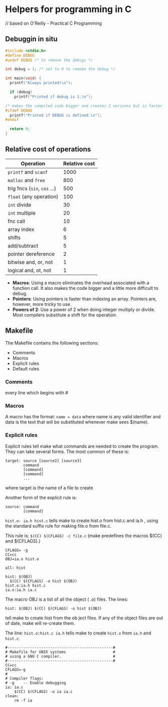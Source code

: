 # Helpers for programming in C
// based on  O'Reilly - Practical C Programming

## Debuggin in situ

```c
#include <stdio.h>
#define DEBUG
#undef DEBUG /* to remove the debugs */

int debug = 1; /* set to 0 to remobe the debug */

int main(void) {
  printf("Always printed!\n");

  if (debug)
    printf("Printed if debug is 1.\n");

/* makes the compiled code bigger and creates 2 versions but is faster */
#ifdef DEBUG
  printf("Printed if DEBUG is defined.\n");
#endif

  return 0;
}
```


## Relative cost of operations

| Operation | Relative cost |
| --- | --- |
| `printf` and `scanf` | 1000 |
| `malloc` and `free` | 800 |
| trig fncs (`sin`, `cos` ...) | 500 |
| `float` (any operation) | 100 |
| `int` divide | 30 |
| `int` multiple | 20 |
| fnc call | 10 |
| array index | 6 |
| shifts | 5 |
| add/subtract | 5 |
| pointer dereference | 2 |
| bitwise and, or, not | 1 |
| logical and, ot, not | 1 |

- **Macros**: Using a macro eliminates the overhead associated with a function call. It also makes the code bigger and a little more difficult to debug.
- **Pointers**: Using pointers is faster than indexing an array. Pointers are, however, more tricky to use.
- **Powers of 2**: Use a power of 2 when doing integer multiply or divide. Most compilers substitute a shift for the operation.

## Makefile 

The Makefile contains the following sections:
- Comments
- Macros
- Explicit rules
- Default rules

### Comments 

every line which begins with #

### Macros

A macro has the format:
`name = data`
where name is any valid identifier and data is the text that will be substituted whenever make sees $(name).

### Explicit rules

Explicit rules tell make what commands are needed to create the program. They can take several forms. The most common of these is:
```make
target: source [source2] [source3]
        command
        [command]
        [command]
        ...
```
where target is the name of a file to create

Another form of the explicit rule is:
```make
source: command
        [command]
```

`hist.o: ia.h hist.c` tells make to create hist.o from hist.c and ia.h , using the standard suffix rule for making file.o from file.c. 

This rule is:
`$(CC) $(CFLAGS) -c file.c`
(make predefines the macros $(CC) and $(CFLAGS).)


```make
CFLAGS= -g
CC=cc
OBJ=ia.o hist.o

all: hist

hist: $(OBJ)
  $(CC) $(CFLAGS) -o hist $(OBJ)
hist.o:ia.h hist.c
ia.o:ia.h ia.c
```

The macro OBJ is a list of all the object ( .o) files. The lines:
```make
hist: $(OBJ) $(CC) $(CFLAGS) -o hist $(OBJ)
```
tell make to create hist from the ob ject files. If any of the object files are out of date, make will re-create them.

The line: `hist.o:hist.c ia.h` tells make to create `hist.o` from `ia.h` and `hist.c`.

```make
#-----------------------------------------------#
# Makefile for UNIX systems                     #
# using a GNU C compiler.                       #
#-----------------------------------------------#
CC=cc
CFLAGS=-g
#
# Compiler flags:
# -g    -- Enable debugging
ia: ia.c
    $(CC) $(CFLAGS) -o ia ia.c
clean:
    rm -f ia
```
